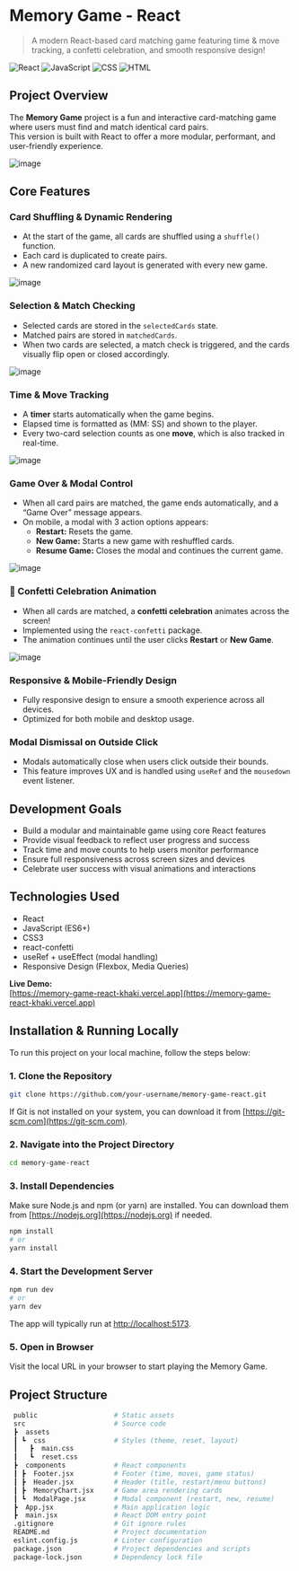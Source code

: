 # Memory Game - React

> A modern React-based card matching game featuring time & move tracking, a confetti celebration, and smooth responsive design!

![React](https://img.shields.io/badge/React-20232A?style=for-the-badge&logo=react)
![JavaScript](https://img.shields.io/badge/JavaScript-F7DF1E?style=for-the-badge&logo=javascript)
![CSS](https://img.shields.io/badge/CSS-1572B6?style=for-the-badge&logo=css3)
![HTML](https://img.shields.io/badge/HTML5-E34F26?style=for-the-badge&logo=html5)

## Project Overview

The **Memory Game** project is a fun and interactive card-matching game where users must find and match identical card pairs.  
This version is built with React to offer a more modular, performant, and user-friendly experience.

![image](https://github.com/user-attachments/assets/cf55d9be-2bab-4a33-931f-e8a82f8dc24e)

## Core Features

### Card Shuffling & Dynamic Rendering
- At the start of the game, all cards are shuffled using a `shuffle()` function.
- Each card is duplicated to create pairs.
- A new randomized card layout is generated with every new game.

![image](https://github.com/user-attachments/assets/afa2fba1-1f07-407a-ae64-4de2a744e91d)

### Selection & Match Checking
- Selected cards are stored in the `selectedCards` state.
- Matched pairs are stored in `matchedCards`.
- When two cards are selected, a match check is triggered, and the cards visually flip open or closed accordingly.

![image](https://github.com/user-attachments/assets/fbc0ebde-a0d8-414e-8528-3a3939955733)

### Time & Move Tracking
- A **timer** starts automatically when the game begins.
- Elapsed time is formatted as (MM: SS) and shown to the player.
- Every two-card selection counts as one **move**, which is also tracked in real-time.

![image](https://github.com/user-attachments/assets/358802f4-7adf-47a6-8785-25f90322dbbb)

### Game Over & Modal Control
- When all card pairs are matched, the game ends automatically, and a “Game Over” message appears.
- On mobile, a modal with 3 action options appears:
  - **Restart:** Resets the game.
  - **New Game:** Starts a new game with reshuffled cards.
  - **Resume Game:** Closes the modal and continues the current game.

![image](https://github.com/user-attachments/assets/bdee2d53-9638-4bd8-ba92-45af2e1e7db0)

### 🎉 Confetti Celebration Animation
- When all cards are matched, a **confetti celebration** animates across the screen!
- Implemented using the `react-confetti` package.
- The animation continues until the user clicks **Restart** or **New Game**.

![image](https://github.com/user-attachments/assets/5b9f703d-7450-478b-90f8-26b54f7bf48e)

### Responsive & Mobile-Friendly Design
- Fully responsive design to ensure a smooth experience across all devices.
- Optimized for both mobile and desktop usage.

### Modal Dismissal on Outside Click
- Modals automatically close when users click outside their bounds.
- This feature improves UX and is handled using `useRef` and the `mousedown` event listener.

## Development Goals

- Build a modular and maintainable game using core React features  
- Provide visual feedback to reflect user progress and success  
- Track time and move counts to help users monitor performance  
- Ensure full responsiveness across screen sizes and devices  
- Celebrate user success with visual animations and interactions  

## Technologies Used

- React  
- JavaScript (ES6+)  
- CSS3  
- react-confetti  
- useRef + useEffect (modal handling)  
- Responsive Design (Flexbox, Media Queries)

**Live Demo:**  
[https://memory-game-react-khaki.vercel.app](https://memory-game-react-khaki.vercel.app)

## Installation & Running Locally

To run this project on your local machine, follow the steps below:

### 1. Clone the Repository

```bash
git clone https://github.com/your-username/memory-game-react.git
```

If Git is not installed on your system, you can download it from [https://git-scm.com](https://git-scm.com).

### 2. Navigate into the Project Directory

```bash
cd memory-game-react
```

### 3. Install Dependencies

Make sure Node.js and npm (or yarn) are installed. You can download them from [https://nodejs.org](https://nodejs.org) if needed.

```bash
npm install
# or
yarn install
```

### 4. Start the Development Server

```bash
npm run dev
# or
yarn dev
```

The app will typically run at [http://localhost:5173](http://localhost:5173).

### 5. Open in Browser

Visit the local URL in your browser to start playing the Memory Game.

## Project Structure

```bash
 public                   # Static assets  
 src                      # Source code  
 ┣  assets                
 ┃ ┗  css                 # Styles (theme, reset, layout)
 ┃   ┣  main.css         
 ┃   ┗  reset.css        
 ┣  components            # React components  
 ┃ ┣  Footer.jsx          # Footer (time, moves, game status)
 ┃ ┣  Header.jsx          # Header (title, restart/menu buttons)
 ┃ ┣  MemoryChart.jsx     # Game area rendering cards
 ┃ ┗  ModalPage.jsx       # Modal component (restart, new, resume)
 ┣  App.jsx               # Main application logic  
 ┣  main.jsx              # React DOM entry point  
 .gitignore               # Git ignore rules  
 README.md                # Project documentation  
 eslint.config.js         # Linter configuration  
 package.json             # Project dependencies and scripts  
 package-lock.json        # Dependency lock file  
